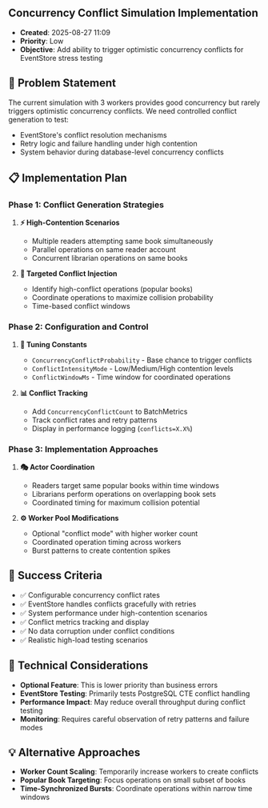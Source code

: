## Concurrency Conflict Simulation Implementation
- **Created**: 2025-08-27 11:09
- **Priority**: Low
- **Objective**: Add ability to trigger optimistic concurrency conflicts for EventStore stress testing

## 🎯 Problem Statement
The current simulation with 3 workers provides good concurrency but rarely triggers optimistic concurrency conflicts. We need controlled conflict generation to test:
- EventStore's conflict resolution mechanisms
- Retry logic and failure handling under high contention
- System behavior during database-level concurrency conflicts

## 📋 Implementation Plan

### **Phase 1: Conflict Generation Strategies**
1. **⚡ High-Contention Scenarios**
   - Multiple readers attempting same book simultaneously
   - Parallel operations on same reader account
   - Concurrent librarian operations on same books

2. **🎯 Targeted Conflict Injection**
   - Identify high-conflict operations (popular books)
   - Coordinate operations to maximize collision probability
   - Time-based conflict windows

### **Phase 2: Configuration and Control**
1. **🔧 Tuning Constants**
   - `ConcurrencyConflictProbability` - Base chance to trigger conflicts
   - `ConflictIntensityMode` - Low/Medium/High contention levels
   - `ConflictWindowMs` - Time window for coordinated operations

2. **📊 Conflict Tracking**
   - Add `ConcurrencyConflictCount` to BatchMetrics
   - Track conflict rates and retry patterns
   - Display in performance logging (`conflicts=X.X%`)

### **Phase 3: Implementation Approaches**
1. **🎭 Actor Coordination**
   - Readers target same popular books within time windows
   - Librarians perform operations on overlapping book sets
   - Coordinated timing for maximum collision potential

2. **⚙️ Worker Pool Modifications**
   - Optional "conflict mode" with higher worker count
   - Coordinated operation timing across workers
   - Burst patterns to create contention spikes

## 🚨 Success Criteria
- ✅ Configurable concurrency conflict rates
- ✅ EventStore handles conflicts gracefully with retries
- ✅ System performance under high-contention scenarios
- ✅ Conflict metrics tracking and display
- ✅ No data corruption under conflict conditions
- ✅ Realistic high-load testing scenarios

## 🔧 Technical Considerations
- **Optional Feature**: This is lower priority than business errors
- **EventStore Testing**: Primarily tests PostgreSQL CTE conflict handling
- **Performance Impact**: May reduce overall throughput during conflict testing
- **Monitoring**: Requires careful observation of retry patterns and failure modes

## 💡 Alternative Approaches
- **Worker Count Scaling**: Temporarily increase workers to create conflicts
- **Popular Book Targeting**: Focus operations on small subset of books
- **Time-Synchronized Bursts**: Coordinate operations within narrow time windows